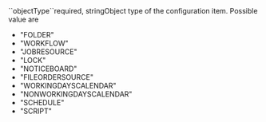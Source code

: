 <tr><td>``objectType``</td><td>required, string</td><td>Object type of the configuration item. Possible value are 
<ul><li>"FOLDER"</li>
    <li>"WORKFLOW"</li>
    <li>"JOBRESOURCE"</li>
    <li>"LOCK"</li>
    <li>"NOTICEBOARD"</li>
    <li>"FILEORDERSOURCE"</li>
    <li>"WORKINGDAYSCALENDAR"</li>
    <li>"NONWORKINGDAYSCALENDAR"</li>
    <li>"SCHEDULE"</li>
    <li>"SCRIPT"</li>
    </ul>
</td><td></td><td></td></tr>
